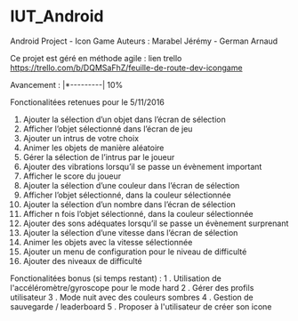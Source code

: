 # IUT_Android
Android Project - Icon Game
Auteurs : Marabel Jérémy - German Arnaud

Ce projet est géré en méthode agile : lien trello https://trello.com/b/DQMSaFhZ/feuille-de-route-dev-icongame

Avancement : |*---------| 10%

Fonctionalitées retenues pour le 5/11/2016
1. Ajouter la sélection d’un objet dans l’écran de sélection
2. Afficher l’objet sélectionné dans l’écran de jeu
3. Ajouter un intrus de votre choix
4. Animer les objets de manière aléatoire
5. Gérer la sélection de l’intrus par le joueur
6. Ajouter des vibrations lorsqu’il se passe un évènement important
7. Afficher le score du joueur
8. Ajouter la sélection d’une couleur dans l’écran de sélection
9. Afficher l’objet sélectionné, dans la couleur sélectionnée
10. Ajouter la sélection d’un nombre dans l’écran de sélection
11. Afficher n fois l’objet sélectionné, dans la couleur sélectionnée
12. Ajouter des sons adéquates lorsqu’il se passe un évènement surprenant
13. Ajouter la sélection d’une vitesse dans l’écran de sélection
14. Animer les objets avec la vitesse sélectionnée
15. Ajouter un menu de configuration pour le niveau de difficulté
16. Ajouter des niveaux de difficulté

Fonctionalitées bonus (si temps restant) :
1 . Utilisation de l'accéléromètre/gyroscope pour le mode hard
2 . Gérer des profils utilisateur
3 . Mode nuit avec des couleurs sombres
4 . Gestion de sauvegarde / leaderboard
5 . Proposer à l'utilisateur de créer son icone



